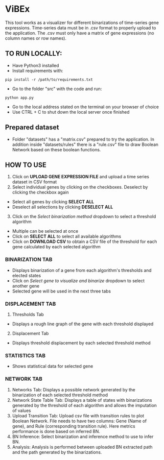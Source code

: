 # ViBEx

This tool works as a visualizer for different binarizations of
time-series gene expressions. Time-series data must be in .csv
format to properly upload to the application. The .csv must only have a matrix of gene expressions (no column names or row names). 

## TO RUN LOCALLY:

- Have Python3 installed
- Install requirements with:
```
pip install -r /path/to/requirements.txt
```
- Go to the folder "src" with the code and run:
```
python app.py
```
- Go to the local address stated on the terminal on your
	browser of choice
- Use CTRL + C to shut down the local server once finished

## Prepared dataset
- Folder "datasets" has a "matrix.csv" prepared to try the application. In addition inside "datasets/rules" there is a "rule.csv" file to draw Boolean Network based on these boolean functions. 

## HOW TO USE

1. Click on **UPLOAD GENE EXPRESSION FILE** and upload a time series dataset in CSV format
2. Select individual genes by clicking on the checkboxes. Deselect by clicking the checkbox again
  - Select all genes by clicking **SELECT ALL**
  - Deselect all selections by clicking **DESELECT ALL**
3. Click on the *Select binarization method* dropdown to select a threshold algorithm
  - Multiple can be selected at once
  - Click on **SELECT ALL** to select all available algorithms
  - Click on **DOWNLOAD CSV** to obtain a CSV file of the threshold for each gene calculated by
	each selected algorithm

### BINARIZATION TAB

 - Displays binarization of a gene from each algorithm's thresholds and elected states
 - Click on *Select gene to visualize and binarize* dropdown to select another gene
 - Selected gene will be used in the next three tabs

### DISPLACEMENT TAB

1. Thresholds Tab
 - Displays a rough line graph of the gene with each threshold displayed
 
2. Displacement Tab
 - Displays threshold displacement by each selected threshold method

### STATISTICS TAB
- Shows statistical data for selected gene

### NETWORK TAB

1. Networks Tab: Displays a possible network generated by the binarization of each selected threshold method
2. Network State Table Tab: Displays a table of states with binarizations generated by the threshold of each algorithm and allows the imputation of values
3. Upload Transition Tab: Upload csv file with transition rules to plot Boolean Network. File needs to have two columns: Gene (Name of gene), and Rule (corresponding transition rule). Here metrics performance is done based on inferred BN. 
4. BN Inference: Select binarization and inference method to use to infer BN.
5. Analysis: Analysis is performed between uploaded BN extracted path and the path generated by the binarizations. 


